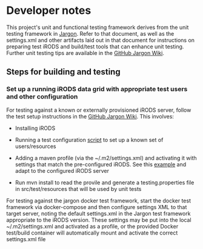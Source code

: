 # Developer notes

This project's unit and functional testing framework derives from the unit testing framework in [Jargon](https://github.com/DICE-UNC/jargon/blob/master/DOCKERTEST.md). 
Refer to that document, as well as the settings.xml and other artifacts laid out in that document for instructions on preparing test iRODS and build/test tools that can enhance
unit testing. Further unit testing tips are available in the [GitHub Jargon Wiki](https://github.com/DICE-UNC/jargon/wiki/Setting-up-unit-tests-for-4X).

## Steps for building and testing

### Set up a running iRODS data grid with appropriate test users and other configuration

For testing against a known or externally provisioned iRODS server, follow the test setup instructions in the [GitHub Jargon Wiki](https://github.com/DICE-UNC/jargon/wiki/Setting-up-unit-tests-for-4X). This involves:

* Installing iRODS

* Running a test configuration [script](https://github.com/DICE-UNC/jargon/blob/master/docker-test-framework/4-2/testsetup-consortium.sh) to set up a known set of users/resources

* Adding a maven profile (via the ~/.m2/settings.xml) and activating it with settings that match the pre-configured iRODS. See this [example](https://github.com/DICE-UNC/jargon/blob/master/settings.xml) and adapt to the configured iRODS server

* Run mvn install to read the provile and generate a testing.properties file in src/test/resources that will be used by unit tests

For testing against the jargon docker test framework, start the docker test framework via docker-compose and then configure settings XML to that target server, noting the default
settings.xml in the Jargon test framework appropriate to the iRODS version. These settings may be put into the local ~/.m2/settings.xml and activated as a profile, or the provided 
Docker test/build container will automatically mount and activate the correct settings.xml file

